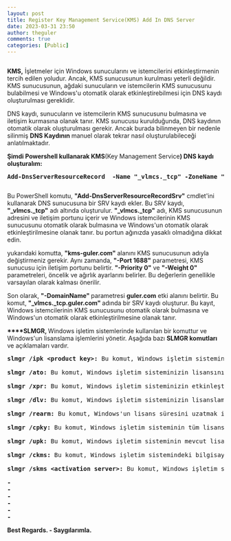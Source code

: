 ```yaml
---
layout: post
title: Register Key Management Service(KMS) Add In DNS Server
date: 2023-03-31 23:50
author: theguler
comments: true
categories: [Public]
---
```

<!-- wp:image {"id":6355,"sizeSlug":"large","linkDestination":"none"} -->
<figure class="wp-block-image size-large"><img src="https://farukguler.com/assets/post_images/kms_add_dns.png?w=993" alt="" class="wp-image-6355" /></figure>
<!-- /wp:image -->

<!-- wp:paragraph -->
<p><strong>KMS,</strong> İşletmeler için Windows sunucularını ve istemcilerini etkinleştirmenin tercih edilen yoludur. Ancak, KMS sunucusunun kurulması yeterli değildir. KMS sunucusunun, ağdaki sunucuların ve istemcilerin KMS sunucusunu bulabilmesi ve Windows'u otomatik olarak etkinleştirebilmesi için DNS kaydı oluşturulması gereklidir.</p>
<!-- /wp:paragraph -->

<!-- wp:paragraph -->
<p>DNS kaydı, sunucuların ve istemcilerin KMS sunucusunu bulmasına ve iletişim kurmasına olanak tanır. KMS sunucusu kurulduğunda, DNS kaydının otomatik olarak oluşturulması gerekir.  Ancak burada bilinmeyen bir nedenle silinmiş <strong>DNS Kaydının </strong>manuel olarak tekrar nasıl oluşturulabileceği anlatılmaktadır.</p>
<!-- /wp:paragraph -->

<!-- wp:paragraph -->
<p><strong>Şimdi Powershell kullanarak KMS</strong>(Key Management Service<strong>) DNS kaydı oluşturalım:</strong></p>
<!-- /wp:paragraph -->

<!-- wp:preformatted -->
<pre class="wp-block-preformatted"><strong>Add-DnsServerResourceRecord  -Name "_vlmcs._tcp" -ZoneName "guler.com" -SRV -DomainName "kms-guler.com" -Priority 0 -Weight 0 -Port 1688 -ComputerName guler.com</strong></pre>
<!-- /wp:preformatted -->

<!-- wp:image {"id":6362,"sizeSlug":"large","linkDestination":"none"} -->
<figure class="wp-block-image size-large"><img src="https://farukguler.com/assets/post_images/dns_kms.png?w=1024" alt="" class="wp-image-6362" /></figure>
<!-- /wp:image -->

<!-- wp:paragraph -->
<p></p>
<!-- /wp:paragraph -->

<!-- wp:paragraph -->
<p>Bu PowerShell komutu, <strong>"Add-DnsServerResourceRecordSrv"</strong> cmdlet'ini kullanarak DNS sunucusuna bir SRV kaydı ekler. Bu SRV kaydı, <strong>"_vlmcs._tcp"</strong> adı altında oluşturulur. <strong>"_vlmcs._tcp"</strong> adı, KMS sunucusunun adresini ve iletişim portunu içerir ve Windows istemcilerinin KMS sunucusunu otomatik olarak bulmasına ve Windows'un otomatik olarak etkinleştirilmesine olanak tanır. bu portun ağınızda yasaklı olmadığına dikkat edin.</p>
<!-- /wp:paragraph -->

<!-- wp:paragraph -->
<p>yukarıdaki komutta, <strong>"kms-guler.com" </strong>alanını KMS sunucusunun adıyla değiştirmeniz gerekir.  Aynı zamanda, <strong>"-Port 1688"</strong> parametresi, KMS sunucusu için iletişim portunu belirtir. <strong>"-Priority 0"</strong> ve <strong>"-Weight 0"</strong> parametreleri, öncelik ve ağırlık ayarlarını belirler. Bu değerlerin genellikle varsayılan olarak kalması önerilir.</p>
<!-- /wp:paragraph -->

<!-- wp:paragraph -->
<p>Son olarak, <strong>"-DomainName" </strong>parametresi <strong>guler.com</strong> etki alanını belirtir. Bu komut, <strong>"_vlmcs._tcp.guler.com" </strong>adında bir SRV kaydı oluşturur. Bu kayıt, Windows istemcilerinin KMS sunucusunu otomatik olarak bulmasına ve Windows'un otomatik olarak etkinleştirilmesine olanak tanır.</p>
<!-- /wp:paragraph -->

<!-- wp:paragraph -->
<p><strong>****SLMGR, </strong>Windows işletim sistemlerinde kullanılan bir komuttur ve Windows'un lisanslama işlemlerini yönetir.  Aşağıda bazı <strong>SLMGR komutları</strong> ve açıklamaları vardır.</p>
<!-- /wp:paragraph -->

<!-- wp:preformatted -->
<pre class="wp-block-preformatted"><strong>slmgr /ipk &lt;product key&gt;:</strong> Bu komut, Windows işletim sisteminin bir ürün anahtarını değiştirmek için kullanılır. "product key" yerine, lisans anahtarınızı girin.

<strong>slmgr /ato: </strong>Bu komut, Windows işletim sisteminizin lisansını etkinleştirmek için kullanılır.

<strong>slmgr /xpr:</strong> Bu komut, Windows işletim sisteminizin etkinleştirilip etkinleştirilmediğini kontrol etmek için kullanılır. Bu komutu çalıştırarak, Windows'un etkinleştirilmiş olup olmadığını ve lisansın ne zaman sona ereceğini görüntüleyebilirsiniz.

<strong>slmgr /dlv:</strong> Bu komut, Windows işletim sisteminizin lisanslama bilgilerini ayrıntılı olarak görüntülemek için kullanılır.

<strong>slmgr /rearm:</strong> Bu komut, Windows'un lisans süresini uzatmak için kullanılır. Bu komutu kullanarak, Windows'un etkinleştirilmesini birkaç kez daha erteleyebilirsiniz.

<strong>slmgr /cpky:</strong> Bu komut, Windows işletim sisteminin tüm lisans anahtarlarını kaldırmak için kullanılır. Bu komutu kullanarak, Windows'un mevcut lisans anahtarlarını kaldırabilir ve yeni bir lisans anahtarı girebilirsiniz.

<strong>slmgr /upk: </strong>Bu komut, Windows işletim sisteminin mevcut lisans anahtarını kaldırmak için kullanılır. Bu komutu kullanarak, Windows'un mevcut lisans anahtarını kaldırabilirsiniz.

<strong>slmgr /ckms:</strong> Bu komut, Windows işletim sistemindeki bilgisayarın KMS (Key Management Service) sunucusuna kayıt yapmış olduğu anahtar bilgisini kaldırmak için kullanılır.

<strong>slmgr /skms &lt;activation server&gt;:</strong> Bu komut, Windows işletim sisteminin bir aktivasyon sunucusuna bağlanmasını sağlamak için kullanılır. "activation server" yerine, Windows'un bağlanması gereken aktivasyon sunucusunun adını veya IP adresini giriniz.

<strong>-
-
-
-
-
-</strong></pre>
<!-- /wp:preformatted -->

<!-- wp:paragraph -->
<p><strong>Best Regards. - Saygılarımla.</strong></p>
<!-- /wp:paragraph -->
